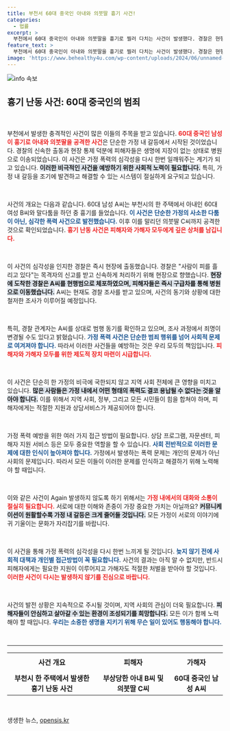 ```yaml
---
title: 부천서 60대 중국인 아내와 의붓딸 흉기 사건!
categories:
  - 법률
excerpt: >
  부천에서 60대 중국인이 아내와 의붓딸을 흉기로 찔러 다치는 사건이 발생했다. 경찰은 현행범으로 체포한 A씨의 범행 동기를 조사 중이며, B씨와 C씨는 다치긴 했지만 생명에 지장은 없는 상태다. 사건의 전말은 과연 무엇일까?
feature_text: >
  부천에서 60대 중국인이 아내와 의붓딸을 흉기로 찔러 다치는 사건이 발생했다. 경찰은 현행범으로 체포한 A씨의 범행 동기를 조사 중이며, B씨와 C씨는 다치긴 했지만 생명에 지장은 없는 상태다. 사건의 전말은 과연 무엇일까?
image: 'https://www.behealthy4u.com/wp-content/uploads/2024/06/unnamed-file.png'
---
```


<p><img src="https://www.behealthy4u.com/wp-content/uploads/2024/06/unnamed-file.png" alt="info 속보" /></p>

<h2 data-ke-size="size26">흉기 난동 사건: 60대 중국인의 범죄</h2>

<p data-ke-size="size16">&nbsp;</p>

<p>부천에서 발생한 충격적인 사건이 많은 이들의 주목을 받고 있습니다. <b><span style="color: #ee2323;">60대 중국인 남성이 흉기로 아내와 의붓딸을 공격한 사건</span></b>은 단순한 가정 내 갈등에서 시작된 것이었습니다. 경찰의 신속한 출동과 현장 통제 덕분에 피해자들은 생명에 지장이 없는 상태로 병원으로 이송되었습니다. 이 사건은 가정 폭력의 심각성을 다시 한번 일깨워주는 계기가 되고 있습니다. <b><span style="background-color: #21538527;">이러한 비극적인 사건을 예방하기 위한 사회적 노력이 필요합니다.</span></b> 특히, 가정 내 갈등을 조기에 발견하고 해결할 수 있는 시스템이 절실하게 요구되고 있습니다. </p>

<p data-ke-size="size16">&nbsp;</p>

<p>사건의 개요는 다음과 같습니다. 60대 남성 A씨는 부천시의 한 주택에서 아내인 60대 여성 B씨와 말다툼을 하던 중 흉기를 들었습니다. <b><span style="color: #1a5490;">이 사건은 단순한 가정의 사소한 다툼이 아닌, 심각한 폭력 사건으로 발전했습니다.</span></b> 이후 이를 말리던 의붓딸 C씨까지 공격한 것으로 확인되었습니다. <b><span style="color: #ee2323;">흉기 난동 사건은 피해자와 가해자 모두에게 깊은 상처를 남깁니다.</span></b></p>

<p data-ke-size="size16">&nbsp;</p>

<p>이 사건의 심각성을 인지한 경찰은 즉시 현장에 출동했습니다. 경찰은 "사람이 피를 흘리고 있다"는 목격자의 신고를 받고 신속하게 처리하기 위해 현장으로 향했습니다. <b><span style="background-color: #21538527;">현장에 도착한 경찰은 A씨를 현행범으로 체포하였으며, 피해자들은 즉시 구급차를 통해 병원으로 이동했습니다.</span></b> A씨는 현재도 경찰 조사를 받고 있으며, 사건의 동기와 상황에 대한 철저한 조사가 이루어질 예정입니다. </p>

<p data-ke-size="size16">&nbsp;</p>

<p>특히, 경찰 관계자는 A씨를 상대로 범행 동기를 확인하고 있으며, 조사 과정에서 죄명이 변경될 수도 있다고 밝혔습니다. <b><span style="color: #1a5490;">가정 폭력 사건은 단순한 범죄 행위를 넘어 사회적 문제로 여겨져야 합니다.</span></b> 따라서 이러한 사건들을 예방하는 것은 우리 모두의 책임입니다. <b><span style="color: #ee2323;">피해자와 가해자 모두를 위한 제도적 장치 마련이 시급합니다.</span></b> </p>

<p data-ke-size="size16">&nbsp;</p>

<p>이 사건은 단순히 한 가정의 비극에 국한되지 않고 지역 사회 전체에 큰 영향을 미치고 있습니다. <b><span style="background-color: #21538527;">많은 사람들은 가정 내에서 어떤 형태의 폭력도 결코 용납될 수 없다는 것을 알아야 합니다.</span></b> 이를 위해서 지역 사회, 정부, 그리고 모든 시민들이 힘을 합쳐야 하며, 피해자에게는 적절한 지원과 상담서비스가 제공되어야 합니다. </p>

<p data-ke-size="size16">&nbsp;</p>

<p>가정 폭력 예방을 위한 여러 가지 접근 방법이 필요합니다. 상담 프로그램, 자문센터, 피해자 지원 서비스 등은 모두 중요한 역할을 할 수 있습니다. <b><span style="color: #1a5490;">사회 전반적으로 이러한 문제에 대한 인식이 높아져야 합니다.</span></b> 가정에서 발생하는 폭력 문제는 개인의 문제가 아닌 사회의 문제입니다. 따라서 모든 이들이 이러한 문제를 인식하고 해결하기 위해 노력해야 할 때입니다. </p>

<p data-ke-size="size16">&nbsp;</p>

<p>이와 같은 사건이 Again 발생하지 않도록 하기 위해서는 <b><span style="color: #ee2323;">가정 내에서의 대화와 소통이 절실히 필요합니다.</span></b> 서로에 대한 이해와 존중이 가장 중요한 가치는 아닐까요? <b><span style="background-color: #21538527;">커뮤니케이션이 원활할수록 가정 내 갈등은 크게 줄어들 것입니다.</span></b> 모든 가정이 서로의 이야기에 귀 기울이는 문화가 자리잡기를 바랍니다. </p>

<p data-ke-size="size16">&nbsp;</p>

<p>이 사건을 통해 가정 폭력의 심각성을 다시 한번 느끼게 될 것입니다. <b><span style="color: #1a5490;">늦지 않기 전에 사회적 대책과 개인별 접근방법이 꼭 필요합니다.</span></b> 사건의 결과는 아직 알 수 없지만, 반드시 피해자에게는 필요한 지원이 이루어지고 가해자도 적절한 처벌을 받아야 할 것입니다. <b><span style="color: #ee2323;">이러한 사건이 다시는 발생하지 않기를 진심으로 바랍니다.</span></b> </p>

<p data-ke-size="size16">&nbsp;</p>

<p>사건의 발전 상황은 지속적으로 주시될 것이며, 지역 사회의 관심이 더욱 필요합니다. <b><span style="background-color: #21538527;">피해자들이 안심하고 살아갈 수 있는 환경이 조성되기를 희망합니다.</span></b> 모든 이가 함께 노력해야 할 때입니다. <b><span style="color: #1a5490;">우리는 소중한 생명을 지키기 위해 무슨 일이 있어도 행동해야 합니다.</span></b> </p>

<p data-ke-size="size16">&nbsp;</p>

<hr />

<table style="width: 100%; border-collapse: collapse;">
    <tr>
        <td style="text-align: center; height: 45px;"><b>사건 개요</b></td>
        <td style="text-align: center; height: 45px;"><b>피해자</b></td>
        <td style="text-align: center; height: 45px;"><b>가해자</b></td>
    </tr>
    <tr>
        <td style="text-align: center; height: 17px;"><b>부천시 한 주택에서 발생한 흉기 난동 사건</b></td>
        <td style="text-align: center; height: 17px;"><b>부상당한 아내 B씨 및 의붓딸 C씨</b></td>
        <td style="text-align: center; height: 17px;"><b>60대 중국인 남성 A씨</b></td>
    </tr>
</table>

<p data-ke-size="size16">&nbsp;</p>
생생한 뉴스, <a href="https://opensis.kr" rel="dofollow">opensis.kr</a>


